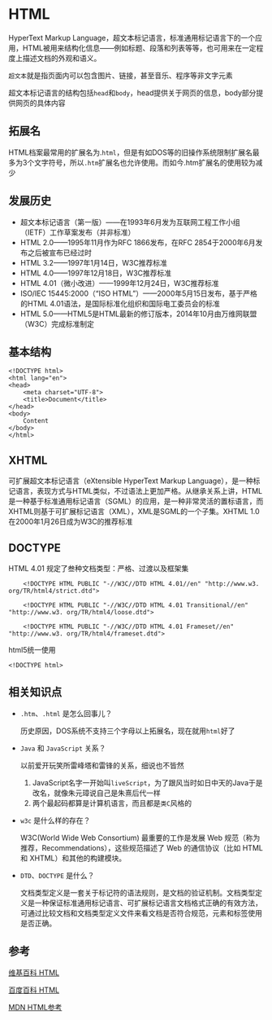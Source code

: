 # HTML

HyperText Markup Language，超文本标记语言，标准通用标记语言下的一个应用，HTML被用来结构化信息——例如标题、段落和列表等等，也可用来在一定程度上描述文档的外观和语义。

`超文本`就是指页面内可以包含图片、链接，甚至音乐、程序等非文字元素

超文本标记语言的结构包括`head`和`body`，head提供关于网页的信息，body部分提供网页的具体内容

## 拓展名

HTML档案最常用的扩展名为.`html`，但是有如DOS等的旧操作系统限制扩展名最多为3个文字符号，所以`.htm`扩展名也允许使用。而如今.htm扩展名的使用较为减少

## 发展历史

* 超文本标记语言（第一版）——在1993年6月发为互联网工程工作小组（IETF）工作草案发布（并非标准）
* HTML 2.0——1995年11月作为RFC 1866发布，在RFC 2854于2000年6月发布之后被宣布已经过时
* HTML 3.2——1997年1月14日，W3C推荐标准
* HTML 4.0——1997年12月18日，W3C推荐标准
* HTML 4.01（微小改进）——1999年12月24日，W3C推荐标准
* ISO/IEC 15445:2000（“ISO HTML”）——2000年5月15日发布，基于严格的HTML 4.01语法，是国际标准化组织和国际电工委员会的标准
* HTML 5.0——HTML5是HTML最新的修订版本，2014年10月由万维网联盟（W3C）完成标准制定

## 基本结构

	<!DOCTYPE html>
	<html lang="en">
	<head>
		<meta charset="UTF-8">
		<title>Document</title>
	</head>
	<body>
		Content
	</body>
	</html>

## XHTML

可扩展超文本标记语言（eXtensible HyperText Markup Language），是一种标记语言，表现方式与HTML类似，不过语法上更加严格。从继承关系上讲，HTML是一种基于标准通用标记语言（SGML）的应用，是一种非常灵活的置标语言，而XHTML则基于可扩展标记语言（XML），XML是SGML的一个子集。XHTML 1.0在2000年1月26日成为W3C的推荐标准

## DOCTYPE

HTML 4.01 规定了叁种文档类型：严格、过渡以及框架集

		<!DOCTYPE HTML PUBLIC "-//W3C//DTD HTML 4.01//en" "http://www.w3. org/TR/html4/strict.dtd">

		<!DOCTYPE HTML PUBLIC "-//W3C//DTD HTML 4.01 Transitional//en" "http://www.w3. org/TR/html4/loose.dtd">

		<!DOCTYPE HTML PUBLIC "-//W3C//DTD HTML 4.01 Frameset//en" "http://www.w3. org/TR/html4/frameset.dtd">

html5统一使用

	<!DOCTYPE html>


## 相关知识点

*  `.htm`、`.html` 是怎么回事儿？

	历史原因，DOS系统不支持三个字母以上拓展名，现在就用`html`好了

*  `Java` 和 `JavaScript` 关系？

	以前爱开玩笑所雷峰塔和雷锋的关系，细说也不皆然
	1. JavaScript名字一开始叫`liveScript`，为了跟风当时如日中天的Java于是改名，就像朱元璋说自己是朱熹后代一样
	2. 两个最起码都算是计算机语言，而且都是`类C`风格的

*  `w3c` 是什么样的存在？

	W3C(World Wide Web Consortium) 最重要的工作是发展 Web 规范（称为推荐，Recommendations），这些规范描述了 Web 的通信协议（比如 HTML 和 XHTML）和其他的构建模块。

*  `DTD`、`DOCTYPE` 是什么？

	文档类型定义是一套关于标记符的语法规则，是文档的验证机制。文档类型定义是一种保证标准通用标记语言、可扩展标记语言文档格式正确的有效方法，可通过比较文档和文档类型定义文件来看文档是否符合规范，元素和标签使用是否正确。



## 参考

[维基百科 HTML](http://zh.wikipedia.org/wiki/HTML)

[百度百科 HTML](http://baike.baidu.com/view/692.htm)

[MDN HTML参考](https://developer.mozilla.org/zh-CN/docs/Web/HTML/Reference)
